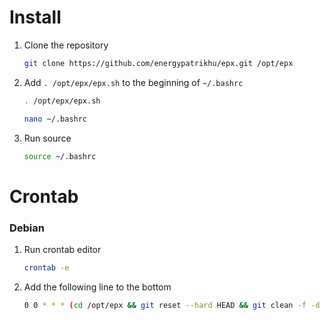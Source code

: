 # Install
1. Clone the repository
    ```bash
    git clone https://github.com/energypatrikhu/epx.git /opt/epx
    ```
2. Add `. /opt/epx/epx.sh` to the beginning of `~/.bashrc`
    ```bash
    . /opt/epx/epx.sh
    ```
    ```bash
    nano ~/.bashrc
    ```
4. Run source
    ```bash
    source ~/.bashrc
    ```

# Crontab

### Debian
1. Run crontab editor
    ```bash
    crontab -e
    ```
2. Add the following line to the bottom
    ```bash
    0 0 * * * (cd /opt/epx && git reset --hard HEAD && git clean -f -d && git pull)
    ```
